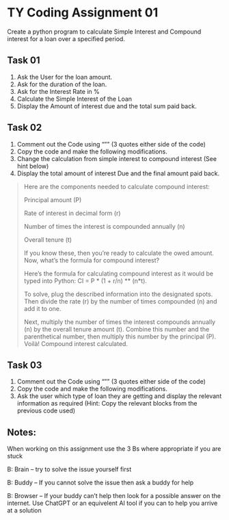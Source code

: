 # TY Coding Assignment 01

Create a python program to calculate Simple Interest and Compound interest for a loan over a specified period.

## Task 01

1. Ask the User for the loan amount.
2. Ask for the duration of the loan.
3. Ask for the Interest Rate in %
4. Calculate the Simple Interest of the Loan
5. Display the Amount of interest due and the total sum paid back.

## Task 02

1. Comment out the Code using “”” (3 quotes either side of the code)
2. Copy the code and make the following modifications.
3. Change the calculation from simple interest to compound interest (See hint below)
4. Display the total amount of interest Due and the final amount paid back.

> Here are the components needed to calculate compound interest:
>
> Principal amount (P)
>
> Rate of interest in decimal form (r) 
>
> Number of times the interest is compounded annually (n)
>
> Overall tenure (t)
>
> If you know these, then you’re ready to calculate the owed amount. Now, what’s the formula for compound interest?
>
> Here’s the formula for calculating compound interest as it would be typed into Python: CI = P * (1 + r/n) \*\* (n*t).
>
> To solve, plug the described information into the designated spots. Then divide the rate (r) by the number of times compounded (n) and add it to one. 
>
> Next, multiply the number of times the interest compounds annually (n) by the overall tenure amount (t). Combine this number and the parenthetical number, then multiply this number by the principal (P). Voilà! Compound interest calculated.

## Task 03

1. Comment out the Code using “”” (3 quotes either side of the code)
2. Copy the code and make the following modifications.
3. Ask the user which type of loan they are getting and display the relevant information as required (Hint: Copy the relevant blocks from the previous code used)

## Notes:

When working on this assignment use the 3 Bs where appropriate if you are stuck

B: Brain – try to solve the issue yourself first

B: Buddy – If you cannot solve the issue then ask a buddy for help

B: Browser – If your buddy can’t help then look for a possible answer on the internet. Use ChatGPT or an equivelent AI tool if you can to help you arrive at a solution

 